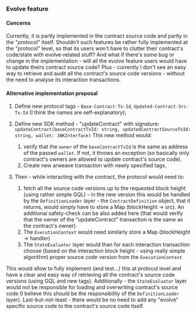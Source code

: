 ### Evolve feature

#### Concerns
Currently, it is partly implemented in the contract source code and
partly in the "protocol" itself. Shouldn't such features be rather fully implemented at the "protocol"
level, so that its users won't have to clutter their contract's code/state with evolve-related stuff?
And what if there's some bug or change in the implementation - will all the evolve feature users would have
to update theirs contract source code?
Plus - currently I don't see an easy way to retrieve and audit all the contract's source code versions - without
the need to analyse its interaction transactions.


#### Alternative implementation proposal
1. Define new protocol tags - `Base-Contract-Tx-Id`, `Updated-Contract-Src-Tx-Id` (I think the names are self-explanatory);
2. Define new SDK method - "updateContract" with signature:
   `updateContract(baseContractTxId: string, updatedContractSourceTxId: string, wallet: JWKInterface)`
   This new method would:
    1. verify that the `owner` of the `baseContractTxId` is the same as address of the passed `wallet`. If not, it throws an exception
       (so basically only contract's owners are allowed to update contract's source code).
    2. Create new arweave transaction with newly specified tags.

3. Then - while interacting with the contract, the protocol would need to:
    1. fetch all the source code versions up to the requested block height (using rather simple GQL) - in the new version this would be
       handled by the `DefinitionLoader` layer - the `ContractDefinition` object, that it returns, would simply have to store a Map (blockHeight -> src).
       An additional safety-check can be also added here (that would verify that the owner of the "updateContract" transaction is the same as the contract's owner).
    2. The `ExecutionContext` would need similarly store a Map (blockHeight -> handler)
    3. The `StateEvaluator` layer would than for each interaction transaction choose (based on the interaction block height - using really simple algorithm) proper source code version from the `ExecutionContext`

This would allow to fully implement (and test...) this at protocol level and have a clear and easy way of retrieving all the contract's source code versions (using GQL and new tags).
Additionally - the `StateEvaluator` layer would not be responsible for loading and overwriting contract's source code
(I believe this should be the responsibility of the `DefinitionLoader` layer).
Last-but-not-least - there would be no need to add any "evolve" specific source code to the contract's source code itself.
